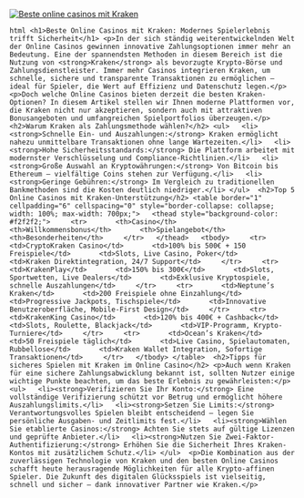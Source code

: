[![Beste online casinos mit Kraken](https://123-caf.pages.dev/gitsignup.png)](https://vrmoo.ru/Bt82HjjY)

```html <h1>Beste Online Casinos mit Kraken: Modernes Spielerlebnis trifft Sicherheit</h1> <p>In der sich ständig weiterentwickelnden Welt der Online Casinos gewinnen innovative Zahlungsoptionen immer mehr an Bedeutung. Eine der spannendsten Methoden in diesem Bereich ist die Nutzung von <strong>Kraken</strong> als bevorzugte Krypto-Börse und Zahlungsdienstleister. Immer mehr Casinos integrieren Kraken, um schnelle, sichere und transparente Transaktionen zu ermöglichen – ideal für Spieler, die Wert auf Effizienz und Datenschutz legen.</p>  <p>Doch welche Online Casinos bieten derzeit die besten Kraken-Optionen? In diesem Artikel stellen wir Ihnen moderne Plattformen vor, die Kraken nicht nur akzeptieren, sondern auch mit attraktiven Bonusangeboten und umfangreichen Spielportfolios überzeugen.</p>  <h2>Warum Kraken als Zahlungsmethode wählen?</h2> <ul>   <li><strong>Schnelle Ein- und Auszahlungen:</strong> Kraken ermöglicht nahezu unmittelbare Transaktionen ohne lange Wartezeiten.</li>   <li><strong>Hohe Sicherheitsstandards:</strong> Die Plattform arbeitet mit modernster Verschlüsselung und Compliance-Richtlinien.</li>   <li><strong>Große Auswahl an Kryptowährungen:</strong> Von Bitcoin bis Ethereum – vielfältige Coins stehen zur Verfügung.</li>   <li><strong>Geringe Gebühren:</strong> Im Vergleich zu traditionellen Bankmethoden sind die Kosten deutlich niedriger.</li> </ul>  <h2>Top 5 Online Casinos mit Kraken-Unterstützung</h2> <table border="1" cellpadding="6" cellspacing="0" style="border-collapse: collapse; width: 100%; max-width: 700px;">   <thead style="background-color: #f2f2f2;">     <tr>       <th>Casino</th>       <th>Willkommensbonus</th>       <th>Spielangebot</th>       <th>Besonderheiten</th>     </tr>   </thead>   <tbody>     <tr>       <td>CryptoKraken Casino</td>       <td>100% bis 500€ + 150 Freispiele</td>       <td>Slots, Live Casino, Poker</td>       <td>Kraken Direktintegration, 24/7 Support</td>     </tr>     <tr>       <td>KrakenPlay</td>       <td>150% bis 300€</td>       <td>Slots, Sportwetten, Live Dealers</td>       <td>Exklusive Kryptospiele, schnelle Auszahlungen</td>     </tr>     <tr>       <td>Neptune’s Kraken</td>       <td>200 Freispiele ohne Einzahlung</td>       <td>Progressive Jackpots, Tischspiele</td>       <td>Innovative Benutzeroberfläche, Mobile-First Design</td>     </tr>     <tr>       <td>KrakenKing Casino</td>       <td>120% bis 400€ + Cashback</td>       <td>Slots, Roulette, Blackjack</td>       <td>VIP-Programm, Krypto-Turniere</td>     </tr>     <tr>       <td>Ocean’s Kraken</td>       <td>50 Freispiele täglich</td>       <td>Live Casino, Spielautomaten, Rubbellose</td>       <td>Kraken Wallet Integration, Sofortige Transaktionen</td>     </tr>   </tbody> </table>  <h2>Tipps für sicheres Spielen mit Kraken im Online Casino</h2> <p>Auch wenn Kraken für eine sichere Zahlungsabwicklung bekannt ist, sollten Nutzer einige wichtige Punkte beachten, um das beste Erlebnis zu gewährleisten:</p> <ul>   <li><strong>Verifizieren Sie Ihr Konto:</strong> Eine vollständige Verifizierung schützt vor Betrug und ermöglicht höhere Auszahlungslimits.</li>   <li><strong>Setzen Sie Limits:</strong> Verantwortungsvolles Spielen bleibt entscheidend – legen Sie persönliche Ausgaben- und Zeitlimits fest.</li>   <li><strong>Wählen Sie etablierte Casinos:</strong> Achten Sie stets auf gültige Lizenzen und geprüfte Anbieter.</li>   <li><strong>Nutzen Sie Zwei-Faktor-Authentifizierung:</strong> Erhöhen Sie die Sicherheit Ihres Kraken-Kontos mit zusätzlichem Schutz.</li> </ul>  <p>Die Kombination aus der zuverlässigen Technologie von Kraken und den besten Online Casinos schafft heute herausragende Möglichkeiten für alle Krypto-affinen Spieler. Die Zukunft des digitalen Glücksspiels ist vielseitig, schnell und sicher – dank innovativer Partner wie Kraken.</p> ```